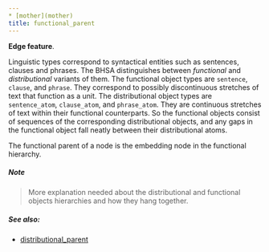 ```yaml
---
* [mother](mother)
title: functional_parent
---
```


**Edge feature**.

Linguistic types correspond to syntactical entities such as sentences, clauses and phrases.
The BHSA distinguishes between *functional* and *distributional* variants of them.
The functional object types are `sentence`, `clause`, and `phrase`.
They correspond to possibly discontinuous stretches of text that function as a unit.
The distributional object types are `sentence_atom`, `clause_atom`, and `phrase_atom`.
They are continuous stretches of text within their functional counterparts.
So the functional objects consist of sequences of the corresponding distributional objects, and any gaps in
the functional object fall neatly between their distributional atoms.

The functional parent of a node is the embedding node in the functional hierarchy.

##### Note
> More explanation needed about the distributional and functional objects hierarchies and how they hang together.

##### See also:

* [distributional_parent](distributional_parent)

